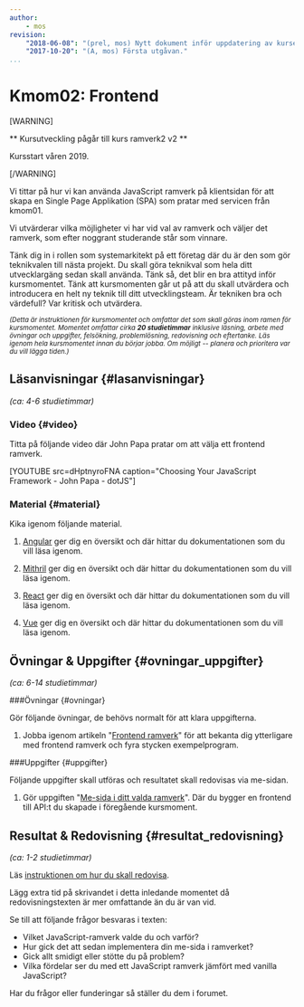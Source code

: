 ```yaml
---
author:
    - mos
revision:
    "2018-06-08": "(prel, mos) Nytt dokument inför uppdatering av kursen."
    "2017-10-20": "(A, mos) Första utgåvan."
...
```

Kmom02: Frontend
==================================

[WARNING]

** Kursutveckling pågår till kurs ramverk2 v2 **

Kursstart våren 2019.

[/WARNING]

Vi tittar på hur vi kan använda JavaScript ramverk på klientsidan för att skapa en Single Page Applikation (SPA) som pratar med servicen från kmom01.

Vi utvärderar vilka möjligheter vi har vid val av ramverk och väljer det ramverk, som efter noggrant studerande står som vinnare.



<!--more-->



Tänk dig in i rollen som systemarkitekt på ett företag där du är den som gör teknikvalen till nästa projekt. Du skall göra teknikval som hela ditt utvecklargäng sedan skall använda. Tänk så, det blir en bra attityd inför kursmomentet. Tänk att kursmomenten går ut på att du skall utvärdera och introducera en helt ny teknik till ditt utvecklingsteam. Är tekniken bra och värdefull? Var kritisk och utvärdera.



<small><i>(Detta är instruktionen för kursmomentet och omfattar det som skall göras inom ramen för kursmomentet. Momentet omfattar cirka **20 studietimmar** inklusive läsning, arbete med övningar och uppgifter, felsökning, problemlösning, redovisning och eftertanke. Läs igenom hela kursmomentet innan du börjar jobba. Om möjligt -- planera och prioritera var du vill lägga tiden.)</i></small>



Läsanvisningar  {#lasanvisningar}
---------------------------------

*(ca: 4-6 studietimmar)*

### Video  {#video}

Titta på följande video där John Papa pratar om att välja ett frontend ramverk.

[YOUTUBE src=dHptnyroFNA caption="Choosing Your JavaScript Framework - John Papa - dotJS"]



### Material {#material}

Kika igenom följande material.

1. [Angular](https://angular.io/) ger dig en översikt och där hittar du dokumentationen som du vill läsa igenom.

1. [Mithril](https://mithril.js.org/) ger dig en översikt och där hittar du dokumentationen som du vill läsa igenom.

1. [React](https://reactjs.org/) ger dig en översikt och där hittar du dokumentationen som du vill läsa igenom.

1. [Vue](https://vuejs.org/) ger dig en översikt och där hittar du dokumentationen som du vill läsa igenom.



Övningar & Uppgifter  {#ovningar_uppgifter}
-------------------------------------------

*(ca: 6-14 studietimmar)*



###Övningar {#ovningar}

Gör följande övningar, de behövs normalt för att klara uppgifterna.

1. Jobba igenom artikeln "[Frontend ramverk](kunskap/frontend-ramverk)" för att bekanta dig ytterligare med frontend ramverk och fyra stycken exempelprogram.



###Uppgifter {#uppgifter}

Följande uppgifter skall utföras och resultatet skall redovisas via me-sidan.

1. Gör uppgiften "[Me-sida i ditt valda ramverk](uppgift/me-sida-i-ditt-valda-ramverk)". Där du bygger en frontend till API:t du skapade i föregående kursmoment.



Resultat & Redovisning  {#resultat_redovisning}
-----------------------------------------------

*(ca: 1-2 studietimmar)*

Läs [instruktionen om hur du skall redovisa](./../redovisa).

Lägg extra tid på skrivandet i detta inledande momentet då redovisningstexten är mer omfattande än du är van vid.

Se till att följande frågor besvaras i texten:

* Vilket JavaScript-ramverk valde du och varför?
* Hur gick det att sedan implementera din me-sida i ramverket?
* Gick allt smidigt eller stötte du på problem?
* Vilka fördelar ser du med ett JavaScript ramverk jämfört med vanilla JavaScript?

Har du frågor eller funderingar så ställer du dem i forumet.
